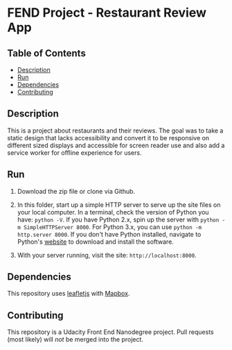 # FEND Project - Restaurant Review App

## Table of Contents

* [Description](#description)
* [Run](#run)
* [Dependencies](#dependencies)
* [Contributing](#contributing)

## Description

This is a project about restaurants and their reviews. The goal was to take a static design that lacks accessibility and convert it to be responsive on different sized displays and accessible for screen reader use and also add a service worker for offline experience for users. 

## Run

1. Download the zip file or clone via Github.

2. In this folder, start up a simple HTTP server to serve up the site files on your local computer. In a terminal, check the version of Python you have: `python -V`. If you have Python 2.x, spin up the server with `python -m SimpleHTTPServer 8000`. For Python 3.x, you can use `python -m http.server 8000`. If you don't have Python installed, navigate to Python's [website](https://www.python.org/) to download and install the software.

3. With your server running, visit the site: `http://localhost:8000`.


## Dependencies

This repository uses [leafletjs](https://leafletjs.com/) with [Mapbox](https://www.mapbox.com/). 

## Contributing

This repository is a Udacity Front End Nanodegree project. Pull requests (most likely) will _not_ be merged into the project.



